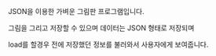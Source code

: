 JSON을 이용한 가벼운 그림판 프로그램입니다.

그림을 그리고 저장할 수 있으며 데이터는 JSON 형태로 저장되며

load를 할경우 전에 저장했던 정보를 불러와서 사용자에게 보여줍니다.
